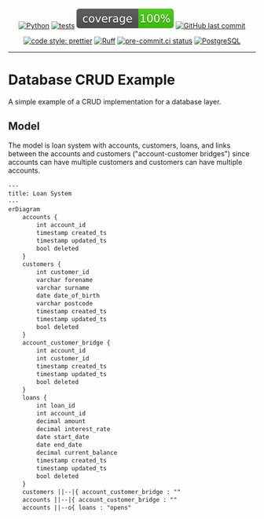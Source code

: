 <div align="center">

[![Python](https://img.shields.io/badge/Python-3.11+-blue.svg)](https://www.python.org/downloads/)
[![tests](https://github.com/Bilbottom/database-crud-example/actions/workflows/tests.yaml/badge.svg)](https://github.com/Bilbottom/database-crud-example/actions/workflows/tests.yaml)
[![coverage](coverage.svg)](https://github.com/dbrgn/coverage-badge)
[![GitHub last commit](https://img.shields.io/github/last-commit/Bilbottom/database-crud-example)](https://shields.io/badges/git-hub-last-commit)

[![code style: prettier](https://img.shields.io/badge/code_style-prettier-ff69b4.svg?style=flat-square)](https://github.com/prettier/prettier)
[![Ruff](https://img.shields.io/endpoint?url=https://raw.githubusercontent.com/astral-sh/ruff/main/assets/badge/v2.json)](https://github.com/astral-sh/ruff)
[![pre-commit.ci status](https://results.pre-commit.ci/badge/github/Bilbottom/database-crud-example/main.svg)](https://results.pre-commit.ci/latest/github/Bilbottom/database-crud-example/main)
[![PostgreSQL](https://img.shields.io/badge/PostgreSQL-17.2-teal.svg)](https://www.postgresql.org/download/)

</div>

---

# Database CRUD Example

A simple example of a CRUD implementation for a database layer.

## Model

The model is loan system with accounts, customers, loans, and links between the accounts and customers ("account-customer bridges") since accounts can have multiple customers and customers can have multiple accounts.

```mermaid
---
title: Loan System
---
erDiagram
    accounts {
        int account_id
        timestamp created_ts
        timestamp updated_ts
        bool deleted
    }
    customers {
        int customer_id
        varchar forename
        varchar surname
        date date_of_birth
        varchar postcode
        timestamp created_ts
        timestamp updated_ts
        bool deleted
    }
    account_customer_bridge {
        int account_id
        int customer_id
        timestamp created_ts
        timestamp updated_ts
        bool deleted
    }
    loans {
        int loan_id
        int account_id
        decimal amount
        decimal interest_rate
        date start_date
        date end_date
        decimal current_balance
        timestamp created_ts
        timestamp updated_ts
        bool deleted
    }
    customers ||--|{ account_customer_bridge : ""
    accounts ||--|{ account_customer_bridge : ""
    accounts ||--o{ loans : "opens"
```
